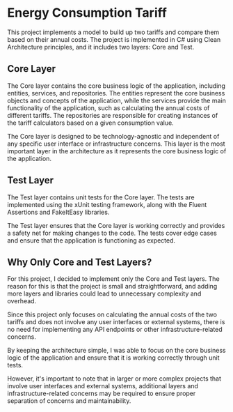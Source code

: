 # Energy Consumption Tariff


This project implements a model to build up two tariffs and compare them based on their annual costs. 
The project is implemented in C# using Clean Architecture principles, and it includes two layers: Core and Test.

## Core Layer

The Core layer contains the core business logic of the application, including entities, services, and repositories. 
The entities represent the core business objects and concepts of the application, while the services provide the main functionality of the application, such as calculating the annual costs of different tariffs. 
The repositories are responsible for creating instances of the tariff calculators based on a given consumption value.

The Core layer is designed to be technology-agnostic and independent of any specific user interface or infrastructure concerns. 
This layer is the most important layer in the architecture as it represents the core business logic of the application.

## Test Layer

The Test layer contains unit tests for the Core layer. 
The tests are implemented using the xUnit testing framework, along with the Fluent Assertions and FakeItEasy libraries.

The Test layer ensures that the Core layer is working correctly and provides a safety net for making changes to the code. 
The tests cover edge cases and ensure that the application is functioning as expected.

## Why Only Core and Test Layers?

For this project, I decided to implement only the Core and Test layers. 
The reason for this is that the project is small and straightforward, and adding more layers and libraries could lead to unnecessary complexity and overhead.

Since this project only focuses on calculating the annual costs of the two tariffs and does not involve any user interfaces or external systems, there is no need for implementing any API endpoints or other infrastructure-related concerns.

By keeping the architecture simple, I was able to focus on the core business logic of the application and ensure that it is working correctly through unit tests.

However, it's important to note that in larger or more complex projects that involve user interfaces and external systems, additional layers and infrastructure-related concerns may be required to ensure proper separation of concerns and maintainability.
